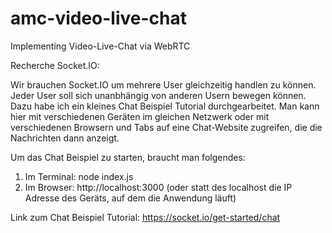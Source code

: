 # amc-video-live-chat
Implementing Video-Live-Chat via WebRTC

Recherche Socket.IO:

Wir brauchen Socket.IO um mehrere User gleichzeitig handlen zu können. Jeder User soll sich unanbhängig von anderen Usern bewegen können. Dazu habe ich ein kleines Chat Beispiel Tutorial durchgearbeitet. Man kann hier mit verschiedenen Geräten im gleichen Netzwerk oder mit verschiedenen Browsern und Tabs auf eine Chat-Website zugreifen, die die Nachrichten dann anzeigt.

Um das Chat Beispiel zu starten, braucht man folgendes:

1. Im Terminal: node index.js
2. Im Browser: http://localhost:3000 (oder statt des localhost die IP Adresse des Geräts, auf dem die Anwendung läuft)

Link zum Chat Beispiel Tutorial: https://socket.io/get-started/chat
